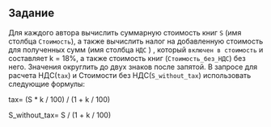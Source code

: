 ## Задание

Для каждого автора вычислить суммарную стоимость книг `S` (имя столбца `Стоимость`), а также вычислить налог на добавленную стоимость  для полученных сумм (имя столбца `НДС` ) , который `включен в стоимость` и составляет k = 18%,  а также стоимость книг  (`Стоимость_без_НДС`) без него. Значения округлить до двух знаков после запятой. В запросе для расчета НДС(`tax`)  и Стоимости без НДС(`S_without_tax`) использовать следующие формулы:

tax= (S * k / 100) / (1 + k / 100)

S_without_tax= S  / (1 + k / 100)